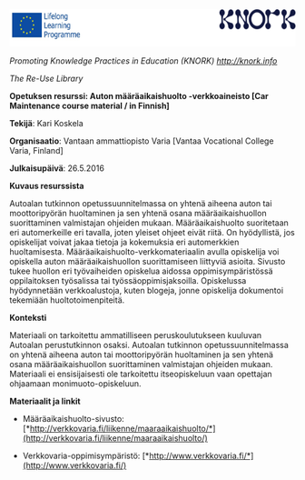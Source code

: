 <img src="images\bae22b0c7b798682850c837c43f00bcb84fa7538/media/image01.png" width="624" height="65" />

*Promoting Knowledge Practices in Education (KNORK) http://knork.info*

*The Re-Use Library*

**Opetuksen resurssi: Auton määräaikaishuolto -verkkoaineisto \[Car Maintenance course material / in Finnish\]**

**Tekijä**: Kari Koskela

**Organisaatio**: Vantaan ammattiopisto Varia \[Vantaa Vocational College Varia, Finland\]

**Julkaisupäivä**: 26.5.2016

**Kuvaus resurssista**

Autoalan tutkinnon opetussuunnitelmassa on yhtenä aiheena auton tai moottoripyörän huoltaminen ja sen yhtenä osana määräaikaishuollon suorittaminen valmistajan ohjeiden mukaan. Määräaikaishuolto suoritetaan eri automerkeille eri tavalla, joten yleiset ohjeet eivät riitä. On hyödyllistä, jos opiskelijat voivat jakaa tietoja ja kokemuksia eri automerkkien huoltamisesta. Määräaikaishuolto-verkkomateriaalin avulla opiskelija voi opiskella auton määräaikaishuollon suorittamiseen liittyviä asioita. Sivusto tukee huollon eri työvaiheiden opiskelua aidossa oppimisympäristössä oppilaitoksen työsalissa tai työssäoppimisjaksoilla. Opiskelussa hyödynnetään verkkoalustoja, kuten blogeja, jonne opiskelija dokumentoi tekemiään huoltotoimenpiteitä.

**Konteksti**

Materiaali on tarkoitettu ammatilliseen peruskoulutukseen kuuluvan Autoalan perustutkinnon osaksi. Autoalan tutkinnon opetussuunnitelmassa on yhtenä aiheena auton tai moottoripyörän huoltaminen ja sen yhtenä osana määräaikaishuollon suorittaminen valmistajan ohjeiden mukaan. Materiaali ei ensisijaisesti ole tarkoitettu itseopiskeluun vaan opettajan ohjaamaan monimuoto-opiskeluun.

**Materiaalit ja linkit**

-   Määräaikaishuolto-sivusto: [*http://verkkovaria.fi/liikenne/maaraaikaishuolto/*](http://verkkovaria.fi/liikenne/maaraaikaishuolto/)

-   Verkkovaria-oppimisympäristö: [*http://www.verkkovaria.fi/*](http://www.verkkovaria.fi/)


